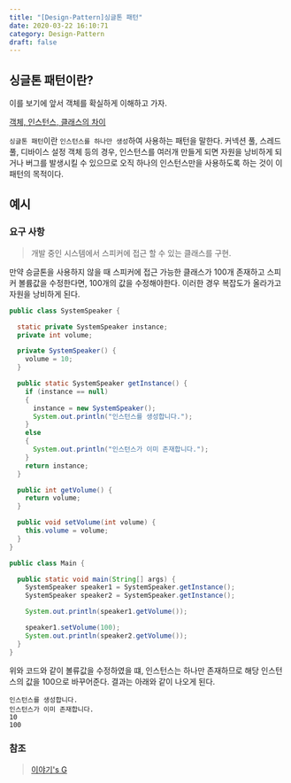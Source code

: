 ```yaml
---
title: "[Design-Pattern]싱글톤 패턴"
date: 2020-03-22 16:10:71
category: Design-Pattern
draft: false
---
```


## 싱글톤 패턴이란?
이를 보기에 앞서 객체를 확실하게 이해하고 가자.

[객체, 인스턴스, 클래스의 차이](https://hanul-dev.netlify.com/java/%EA%B0%9D%EC%B2%B4,-%ED%81%B4%EB%9E%98%EC%8A%A4,-%EC%9D%B8%EC%8A%A4%ED%84%B4%EC%8A%A4%EC%9D%98-%EC%B0%A8%EC%9D%B4/)

`싱글톤 패턴`이란 `인스턴스를 하나만 생성`하여 사용하는 패턴을 말한다. 커넥션 풀, 스레드 풀, 디바이스 설정 객체 등의 경우, 인스턴스를 여러개 만들게 되면 자원을 낭비하게 되거나 버그를 발생시킬 수 있으므로 오직 하나의 인스턴스만을 사용하도록 하는 것이 이 패턴의 목적이다.


## 예시
### 요구 사항
> 개발 중인 시스템에서 스피커에 접근 할 수 있는 클래스를 구현.

만약 승글톤을 사용하지 않을 때 스피커에 접근 가능한 클래스가 100개 존재하고 스피커 볼륨값을 수정한다면, 100개의 값을 수정해야한다. 이러한 경우 복잡도가 올라가고 자원을 낭비하게 된다.

```java
public class SystemSpeaker {

  static private SystemSpeaker instance;
  private int volume;

  private SystemSpeaker() {
    volume = 10;
  }

  public static SystemSpeaker getInstance() {
    if (instance == null)
    {
      instance = new SystemSpeaker();
      System.out.println("인스턴스를 생성합니다.");
    }
    else
    {
      System.out.println("인스턴스가 이미 존재합니다.");
    }
    return instance;
  }

  public int getVolume() {
    return volume;
  }

  public void setVolume(int volume) {
    this.volume = volume;
  }
}
```


```java
public class Main {

  public static void main(String[] args) {
    SystemSpeaker speaker1 = SystemSpeaker.getInstance();
    SystemSpeaker speaker2 = SystemSpeaker.getInstance();

    System.out.println(speaker1.getVolume());

    speaker1.setVolume(100);
    System.out.println(speaker2.getVolume());
  }
}
```

위와 코드와 같이 볼류값을 수정하였을 떄, 인스턴스는 하나만 존재하므로 해당 인스턴스의 값을 100으로 바꾸어준다. 결과는 아래와 같이 나오게 된다.

```
인스턴스를 생성합니다.
인스턴스가 이미 존재합니다.
10
100
```

### 참조
> [이야기's G](https://www.youtube.com/watch?v=5jgpu9-ywtY)
